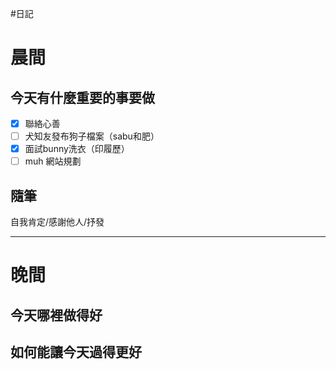 #日記 
# 晨間

## 今天有什麼重要的事要做
- [x] 聯絡心善
- [ ] 犬知友發布狗子檔案（sabu和肥）
- [x] 面試bunny洗衣（印履歷）
- [ ] muh 網站規劃

## 隨筆
自我肯定/感謝他人/抒發

---

# 晚間

## 今天哪裡做得好

## 如何能讓今天過得更好